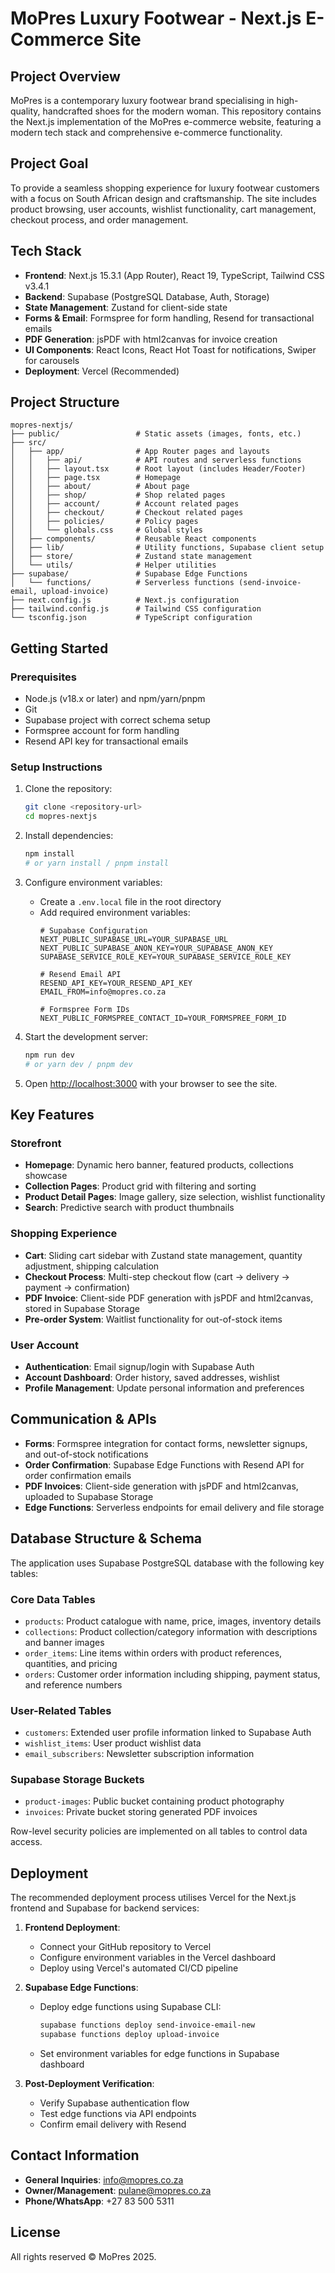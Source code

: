 # MoPres Luxury Footwear - Next.js E-Commerce Site

## Project Overview
MoPres is a contemporary luxury footwear brand specialising in high-quality, handcrafted shoes for the modern woman. This repository contains the Next.js implementation of the MoPres e-commerce website, featuring a modern tech stack and comprehensive e-commerce functionality.

## Project Goal
To provide a seamless shopping experience for luxury footwear customers with a focus on South African design and craftsmanship. The site includes product browsing, user accounts, wishlist functionality, cart management, checkout process, and order management.

## Tech Stack
- **Frontend**: Next.js 15.3.1 (App Router), React 19, TypeScript, Tailwind CSS v3.4.1
- **Backend**: Supabase (PostgreSQL Database, Auth, Storage)
- **State Management**: Zustand for client-side state
- **Forms & Email**: Formspree for form handling, Resend for transactional emails
- **PDF Generation**: jsPDF with html2canvas for invoice creation
- **UI Components**: React Icons, React Hot Toast for notifications, Swiper for carousels
- **Deployment**: Vercel (Recommended)

## Project Structure
```
mopres-nextjs/
├── public/                 # Static assets (images, fonts, etc.)
├── src/
│   ├── app/                # App Router pages and layouts
│   │   ├── api/            # API routes and serverless functions
│   │   ├── layout.tsx      # Root layout (includes Header/Footer)
│   │   ├── page.tsx        # Homepage
│   │   ├── about/          # About page
│   │   ├── shop/           # Shop related pages
│   │   ├── account/        # Account related pages
│   │   ├── checkout/       # Checkout related pages
│   │   ├── policies/       # Policy pages
│   │   └── globals.css     # Global styles
│   ├── components/         # Reusable React components
│   ├── lib/                # Utility functions, Supabase client setup
│   ├── store/              # Zustand state management
│   └── utils/              # Helper utilities
├── supabase/               # Supabase Edge Functions
│   └── functions/          # Serverless functions (send-invoice-email, upload-invoice)
├── next.config.js          # Next.js configuration
├── tailwind.config.js      # Tailwind CSS configuration
└── tsconfig.json           # TypeScript configuration
```

## Getting Started

### Prerequisites
- Node.js (v18.x or later) and npm/yarn/pnpm
- Git
- Supabase project with correct schema setup
- Formspree account for form handling
- Resend API key for transactional emails

### Setup Instructions
1. Clone the repository:
   ```bash
   git clone <repository-url>
   cd mopres-nextjs
   ```

2. Install dependencies:
   ```bash
   npm install
   # or yarn install / pnpm install
   ```

3. Configure environment variables:
   - Create a `.env.local` file in the root directory
   - Add required environment variables:
     ```
     # Supabase Configuration
     NEXT_PUBLIC_SUPABASE_URL=YOUR_SUPABASE_URL
     NEXT_PUBLIC_SUPABASE_ANON_KEY=YOUR_SUPABASE_ANON_KEY
     SUPABASE_SERVICE_ROLE_KEY=YOUR_SUPABASE_SERVICE_ROLE_KEY
     
     # Resend Email API
     RESEND_API_KEY=YOUR_RESEND_API_KEY
     EMAIL_FROM=info@mopres.co.za
     
     # Formspree Form IDs
     NEXT_PUBLIC_FORMSPREE_CONTACT_ID=YOUR_FORMSPREE_FORM_ID
     ```

4. Start the development server:
   ```bash
   npm run dev
   # or yarn dev / pnpm dev
   ```

5. Open [http://localhost:3000](http://localhost:3000) with your browser to see the site.

## Key Features

### Storefront
- **Homepage**: Dynamic hero banner, featured products, collections showcase
- **Collection Pages**: Product grid with filtering and sorting
- **Product Detail Pages**: Image gallery, size selection, wishlist functionality
- **Search**: Predictive search with product thumbnails

### Shopping Experience
- **Cart**: Sliding cart sidebar with Zustand state management, quantity adjustment, shipping calculation
- **Checkout Process**: Multi-step checkout flow (cart → delivery → payment → confirmation)
- **PDF Invoice**: Client-side PDF generation with jsPDF and html2canvas, stored in Supabase Storage
- **Pre-order System**: Waitlist functionality for out-of-stock items

### User Account
- **Authentication**: Email signup/login with Supabase Auth
- **Account Dashboard**: Order history, saved addresses, wishlist
- **Profile Management**: Update personal information and preferences

## Communication & APIs
- **Forms**: Formspree integration for contact forms, newsletter signups, and out-of-stock notifications
- **Order Confirmation**: Supabase Edge Functions with Resend API for order confirmation emails
- **PDF Invoices**: Client-side generation with jsPDF and html2canvas, uploaded to Supabase Storage
- **Edge Functions**: Serverless endpoints for email delivery and file storage

## Database Structure & Schema
The application uses Supabase PostgreSQL database with the following key tables:

### Core Data Tables
- `products`: Product catalogue with name, price, images, inventory details
- `collections`: Product collection/category information with descriptions and banner images
- `order_items`: Line items within orders with product references, quantities, and pricing
- `orders`: Customer order information including shipping, payment status, and reference numbers

### User-Related Tables
- `customers`: Extended user profile information linked to Supabase Auth
- `wishlist_items`: User product wishlist data
- `email_subscribers`: Newsletter subscription information

### Supabase Storage Buckets
- `product-images`: Public bucket containing product photography
- `invoices`: Private bucket storing generated PDF invoices

Row-level security policies are implemented on all tables to control data access.

## Deployment
The recommended deployment process utilises Vercel for the Next.js frontend and Supabase for backend services:

1. **Frontend Deployment**:
   - Connect your GitHub repository to Vercel
   - Configure environment variables in the Vercel dashboard
   - Deploy using Vercel's automated CI/CD pipeline

2. **Supabase Edge Functions**:
   - Deploy edge functions using Supabase CLI:
     ```bash
     supabase functions deploy send-invoice-email-new
     supabase functions deploy upload-invoice
     ```
   - Set environment variables for edge functions in Supabase dashboard

3. **Post-Deployment Verification**:
   - Verify Supabase authentication flow
   - Test edge functions via API endpoints
   - Confirm email delivery with Resend

## Contact Information
- **General Inquiries**: info@mopres.co.za
- **Owner/Management**: pulane@mopres.co.za
- **Phone/WhatsApp**: +27 83 500 5311

## License
All rights reserved © MoPres 2025.
